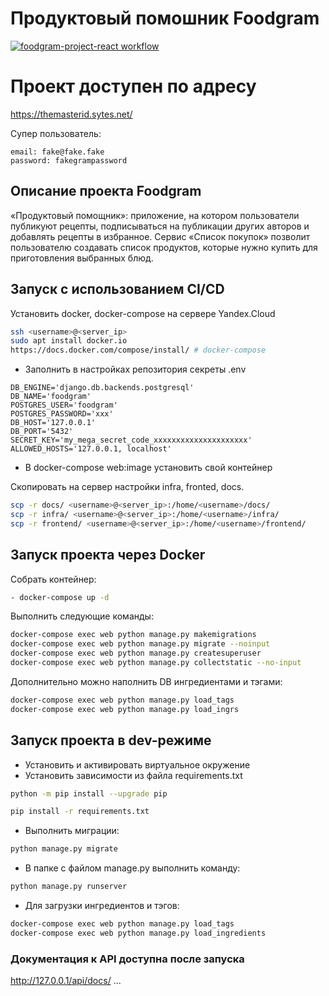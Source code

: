 # Продуктовый помошник Foodgram

[![foodgram-project-react workflow](https://github.com/themasterid/foodgram-project-react/actions/workflows/foodgram_workflow.yml/badge.svg?branch=master)](https://github.com/themasterid/foodgram-project-react/actions/workflows/foodgram_workflow.yml)

# Проект доступен по адресу 

https://themasterid.sytes.net/

Супер пользователь:
```
email: fake@fake.fake
password: fakegrampassword
```
## Описание проекта Foodgram
«Продуктовый помощник»: приложение, на котором пользователи публикуют рецепты, подписываться на публикации других авторов и добавлять рецепты в избранное. Сервис «Список покупок» позволит пользователю создавать список продуктов, которые нужно купить для приготовления выбранных блюд.

## Запуск с использованием CI/CD

Установить docker, docker-compose на сервере Yandex.Cloud
```bash
ssh <username>@<server_ip>
sudo apt install docker.io
https://docs.docker.com/compose/install/ # docker-compose
```
- Заполнить в настройках репозитория секреты .env

```env
DB_ENGINE='django.db.backends.postgresql'
DB_NAME='foodgram'
POSTGRES_USER='foodgram'
POSTGRES_PASSWORD='xxx'
DB_HOST='127.0.0.1'
DB_PORT='5432'
SECRET_KEY='my_mega_secret_code_xxxxxxxxxxxxxxxxxxxxx'
ALLOWED_HOSTS='127.0.0.1, localhost'
```
- В docker-compose web:image установить свой контейнер

Скопировать на сервер настройки infra, fronted, docs.
```bash
scp -r docs/ <username>@<server_ip>:/home/<username>/docs/
scp -r infra/ <username>@<server_ip>:/home/<username>/infra/
scp -r frontend/ <username>@<server_ip>:/home/<username>/frontend/
```

## Запуск проекта через Docker

Собрать контейнер:
```bash
- docker-compose up -d
```
Выполнить следующие команды:
```bash
docker-compose exec web python manage.py makemigrations
docker-compose exec web python manage.py migrate --noinput 
docker-compose exec web python manage.py createsuperuser
docker-compose exec web python manage.py collectstatic --no-input
```
Дополнительно можно наполнить DB ингредиентами и тэгами:
```bash
docker-compose exec web python manage.py load_tags
docker-compose exec web python manage.py load_ingrs
```


## Запуск проекта в dev-режиме

- Установить и активировать виртуальное окружение
- Установить зависимости из файла requirements.txt
```bash
python -m pip install --upgrade pip

pip install -r requirements.txt
```
- Выполнить миграции:
```bash
python manage.py migrate
```

- В папке с файлом manage.py выполнить команду:
```bash
python manage.py runserver
```

- Для загрузки ингредиентов и тэгов:
```bash
docker-compose exec web python manage.py load_tags
docker-compose exec web python manage.py load_ingredients
```

### Документация к API доступна после запуска
http://127.0.0.1/api/docs/
...
